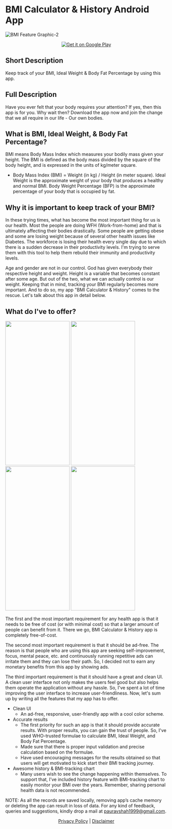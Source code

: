# BMI Calculator & History Android App

![BMI Feature Graphic-2](https://user-images.githubusercontent.com/44253834/163578926-286b7325-66de-461c-bcce-687fc5aaa8cf.png)

<p align="center"><a href='https://play.google.com/store/apps/details?id=com.bmi.bmi_calc&pcampaignid=pcampaignidMKT-Other-global-all-co-prtnr-py-PartBadge-Mar2515-1'><img alt='Get it on Google Play' src='https://play.google.com/intl/en_us/badges/static/images/badges/en_badge_web_generic.png'/></a></p>

Short Description
-----------------
Keep track of your BMI, Ideal Weight &amp; Body Fat Percentage by using this app.

Full Description
----------------
Have you ever felt that your body requires your attention? If yes, then this app is for you.
Why wait then? Download the app now and join the change that we all require in our life - Our own bodies.

What is BMI, Ideal Weight, & Body Fat Percentage?
--------------------------------------------------------
BMI means Body Mass Index which measures your bodily mass given your height. The BMI is defined as the body mass divided by the square of the body height, and is expressed in the units of kg/meter square.
* Body Mass Index (BMI) = Weight (in kg) / Height (in meter square).
Ideal Weight is the approximate weight of your body that produces a healthy and normal BMI.
Body Weight Percentage (BFP) is the approximate percentage of your body that is occupied by fat.

Why it is important to keep track of your BMI?
--------------------------------------------------
In these trying times, what has become the most important thing for us is our health. Most the people are doing WFH (Work-from-home) and that is ultimately affecting their bodies drastically. Some people are getting obese and some are losing weight because of several other health issues like Diabetes. The workforce is losing their health every single day due to which there is a sudden decrease in their productivity levels. I'm trying to serve them with this tool to help them rebuild their immunity and productivity levels.

Age and gender are not in our control. God has given everybody their respective height and weight. Height is a variable that becomes constant after some age. But out of the two, what we can actually control is our weight. Keeping that in mind, tracking your BMI regularly becomes more important. And to do so, my app "BMI Calculator & History" comes to the rescue. Let's talk about this app in detail below.

What do I've to offer?
------------------------

<img src="https://user-images.githubusercontent.com/44253834/163579290-1e17362a-d555-46f2-b49a-6bf3e1a7414b.png" width="200" height="450"/> <img src="https://user-images.githubusercontent.com/44253834/163579324-d9aea5f9-7569-4cca-a85f-8aca0173392e.png" width="200" height="450"/> <img src="https://user-images.githubusercontent.com/44253834/163579343-92363274-3586-4bcd-84f1-de216fb8b019.png" width="200" height="450"/> <img src="https://user-images.githubusercontent.com/44253834/163579364-d6410981-770f-4a4b-8ea4-de2a8e38490c.png" width="200" height="450"/>

The first and the most important requirement for any health app is that it needs to be free of cost (or with minimal cost) so that a larger amount of people can benefit from it. There we go, BMI Calculator & History app is completely free-of-cost.

The second most important requirement is that it should be ad-free. The reason is that people who are using this app are seeking self-improvement, focus, mental peace, etc. and continuously running repetitive ads can irritate them and they can lose their path. So, I decided not to earn any monetary benefits from this app by showing ads.

The third important requirement is that it should have a great and clean UI. A clean user interface not only makes the users feel good but also helps them operate the application without any hassle. So, I've spent a lot of time improving the user interface to increase user-friendliness.
Now, let's sum up by writing all the features that my app has to offer.

* Clean UI
  - An ad-free, responsive, user-friendly app with a cool color scheme.
* Accurate results
  - The first priority for such an app is that it should provide accurate results. With proper results, you can gain the trust of
    people. So, I've used WHO-trusted formulae to calculate BMI, Ideal Weight, and Body Fat Percentage.
  - Made sure that there is proper input validation and precise calculation based on the formulae.
  - Have used encouraging messages for the results obtained so that users will get motivated to kick start their BMI tracking journey.
* Awesome history & BMI-tracking chart
  - Many users wish to see the change happening within themselves. To support that, I’ve included history feature with BMI-tracking chart to easily monitor your BMI over the years. Remember, sharing personal health data is not recommended.

NOTE: As all the records are saved locally, removing app’s cache memory or deleting the app can result in loss of data.
For any kind of feedback, queries and suggestions, kindly drop a mail at pauravshah1999@gmail.com.


<p align="center"><a href="https://www.freeprivacypolicy.com/live/df47de37-0789-49c6-a582-913c88a78710" target="_blank">Privacy Policy</a> | <a href="https://www.freeprivacypolicy.com/live/acc5ad7e-5af4-4df7-b9b8-e72dcb718ee5" target="_blank">Disclaimer</a></p>
